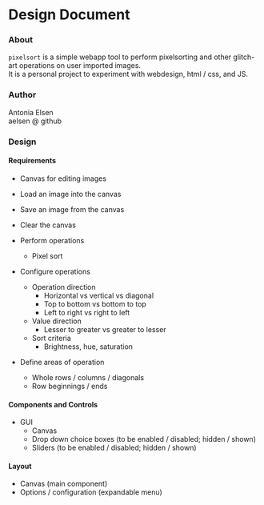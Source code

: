 # Design Document

### About
`pixelsort` is a simple webapp tool to perform pixelsorting and other glitch-art operations on user imported images.  
It is a personal project to experiment with webdesign, html / css, and JS.

### Author
Antonia Elsen  
aelsen @ github

### Design

#### Requirements
- Canvas for editing images
- Load an image into the canvas
- Save an image from the canvas
- Clear the canvas


- Perform operations
  - Pixel sort
- Configure operations
  - Operation direction
    - Horizontal vs vertical vs diagonal
    - Top to bottom vs bottom to top
    - Left to right vs right to left
  - Value direction
    - Lesser to greater vs greater to lesser
  - Sort criteria
    - Brightness, hue, saturation
- Define areas of operation
  - Whole rows / columns / diagonals
  - Row beginnings / ends


#### Components and Controls
- GUI
  - Canvas
  - Drop down choice boxes (to be enabled / disabled; hidden / shown)
  - Sliders (to be enabled / disabled; hidden / shown)

#### Layout
- Canvas (main component)
- Options / configuration (expandable menu)
